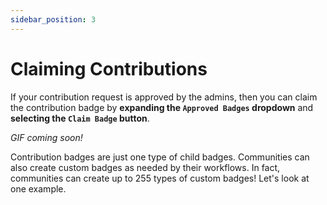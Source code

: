 ```yaml
---
sidebar_position: 3
---
```


# Claiming Contributions

If your contribution request is approved by the admins, then you can claim the contribution badge by **expanding the `Approved Badges` dropdown** and **selecting the `Claim Badge` button**.

*GIF coming soon!*

Contribution badges are just one type of child badges. Communities can also create custom badges as needed by their workflows. In fact, communities can create up to 255 types of custom badges! Let's look at one example.